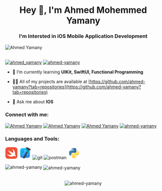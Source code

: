 <h1 align="center">Hey 👋, I'm Ahmed Mohemmed Yamany</h1>
<h3 align="center">I'm Intersted in iOS Mobile Application Development</h3>
<img align="center" src="https://miro.medium.com/max/1200/1*kW3vK1LpYOyG0JA12urVAQ.png" alt="Ahmed Yamany" /> 

<a href="https://www.linkedin.com/in/ahmed-yamany/" target="blank"><br><img src="https://img.shields.io/twitter/follow/ahmed_yamany?logo=linkedin&style=flat" alt="ahmed_yamany" /></a>
<a href="" ><img src="https://komarev.com/ghpvc/?username=ahmed-yamany&label=Profile%20views&color=0e75b6&style=flat" alt="ahmed-yamany" /></a>


- 🌱 I’m currently learning **UIKit, SwiftUI, Functional Programming**

- 👨‍💻 All of my projects are available at [https://github.com/ahmed-yamany?tab=repositories](https://github.com/ahmed-yamany?tab=repositories)


- 💬 Ask me about **IOS**

<h3 align="left">Connect with me:</h3>
<p align="left">
    <a href="https://linkedin.com/in/ahmed-yamany" ><img align="center" src="https://raw.githubusercontent.com/rahuldkjain/github-profile-readme-generator/master/src/images/icons/Social/linked-in-alt.svg" alt="Ahmed Yamany" height="30" width="40" /></a>
    <a href="https://www.facebook.com/yamany28/"><img align="center" src="https://raw.githubusercontent.com/rahuldkjain/github-profile-readme-generator/master/src/images/icons/Social/facebook.svg" alt="Ahmed Yamany" height="30" width="40" /></a>
    <a href="https://www.hackerrank.com/a_yamany78" ><img align="center" src="https://raw.githubusercontent.com/rahuldkjain/github-profile-readme-generator/master/src/images/icons/Social/hackerrank.svg" alt="Ahmed Yamany" height="30" width="40" /></a>
    <a href="https://leetcode.com/ahmed-yamany/" ><img align="center" src="https://raw.githubusercontent.com/rahuldkjain/github-profile-readme-generator/master/src/images/icons/Social/leet-code.svg" alt="ahmed-yamany" height="30" width="40" /></a>
</p>

<h3 align="left">Languages and Tools:</h3>
<p align="left"> 
    <img src="https://raw.githubusercontent.com/devicons/devicon/master/icons/swift/swift-original.svg" alt="swift" width="40" height="40"/>
    <img src="https://raw.githubusercontent.com/devicons/devicon/master/icons/xcode/xcode-original.svg" alt="xcode" width="40" height="40"/>
    <img src="https://www.vectorlogo.zone/logos/git-scm/git-scm-icon.svg" alt="git" width="40" height="40"/>
    <img src="https://www.vectorlogo.zone/logos/getpostman/getpostman-icon.svg" alt="postman" width="40" height="40">
    <img src="https://raw.githubusercontent.com/devicons/devicon/master/icons/python/python-original.svg" alt="python" width="40" height="40">
    <br>
 </p>

<p><img align="left" src="https://github-readme-stats.vercel.app/api/top-langs?username=ahmed-yamany&show_icons=true&locale=en&layout=compact" alt="ahmed-yamany" /></p>
<p>&nbsp;<img align="center" src="https://github-readme-stats.vercel.app/api?username=ahmed-yamany&show_icons=true&locale=en&theme=graywhite" alt="ahmed-yamany" /> <br> </p>

<p align="center"> <br> <img align="center" src="https://github-readme-streak-stats.herokuapp.com?user=ahmed-yamany&theme=swift" alt="ahmed-yamany" /></p>


